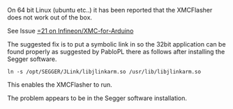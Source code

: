 On 64 bit Linux (ubuntu etc..) it has been reported that the XMCFlasher does not work out of the box.

See Issue [=21 on Infineon/XMC-for-Arduino](https://github.com/Infineon/XMC-for-Arduino/issues/21#issuecomment-397651078)

The suggested fix is to put a symbolic link in so the 32bit application can be found properly as suggested by PabloPL there as follows after installing the Segger software.

`ln -s /opt/SEGGER/JLink/libjlinkarm.so /usr/lib/libjlinkarm.so`

This enables the XMCFlasher to run.

The problem appears to be in the Segger software installation.
